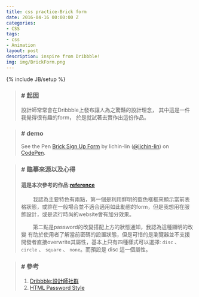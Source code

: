 ```yaml
---
title: css practice-Brick form
date: 2016-04-16 00:00:00 Z
categories:
- CSS
tags:
- css
- Animation
layout: post
description: inspire from Dribbble!
img: img/BrickForm.png
---
```


{% include JB/setup %}
>### # 起因
>   設計師常常會在Dribbble上發布讓人為之驚豔的設計理念，
>	其中這是一件我覺得很有趣的form，
> 	於是就試著去實作出這份作品。
>
<div class="paragraph-seperate"></div>

>### # demo
><p data-height="377" data-theme-id="dark" data-slug-hash="Varapo" data-default-tab="result" data-user="lichin-lin" data-embed-version="2" class="codepen">See the Pen <a href="http://codepen.io/lichin-lin/pen/Varapo/">Brick Sign Up Form</a> by lichin-lin (<a href="http://codepen.io/lichin-lin">@lichin-lin</a>) on <a href="http://codepen.io">CodePen</a>.</p>
<script async src="//assets.codepen.io/assets/embed/ei.js"></script>

>### # 臨摹來源以及心得
>
> #### 這是本次參考的作品:[reference](https://dribbble.com/shots/2539623-Daily-UI-001-Sign-Up "Title")
> &nbsp;&nbsp;&nbsp;&nbsp;&nbsp;&nbsp;&nbsp;&nbsp;我認為主要特色有兩點，第一個是利用鮮明的藍色框框來顯示當前表格狀態，或許在一般場合並不適合適用如此動態的form，但是我想用在服飾設計，或是流行時尚的website會有加分效果。
>
> &nbsp;&nbsp;&nbsp;&nbsp;&nbsp;&nbsp;&nbsp;&nbsp;第二點是password的改變搭配上方的狀態通知，我認為這種顯明的改變
有助於使用者了解當前密碼的設置狀態，但是可惜的是瀏覽器並不支援開發者直接overwrite其屬性，基本上只有四種樣式可以選擇: ```disc``` 、 ```circle``` 、 ```square``` 、 ```none```。而預設是 disc 這一個屬性。
>



>### # 參考
>1.    [Dribbble:設計師社群](http://dribbble.com "Title")
>2.    [HTML Password Style](http://jsfiddle.net/ThiefMaster/6uJJw/1/ "Title")
